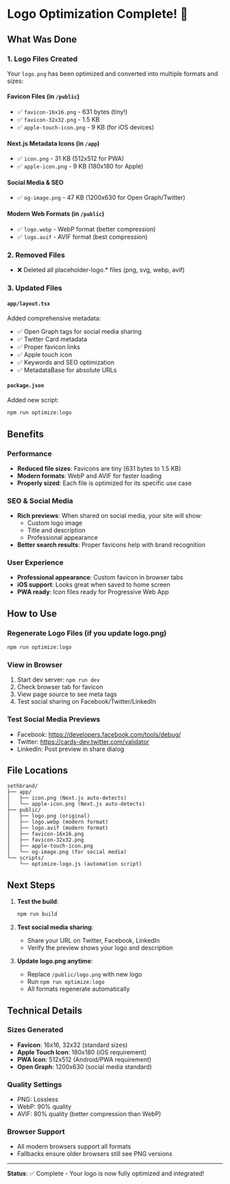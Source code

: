 # Logo Optimization Complete! 🎨

## What Was Done

### 1. Logo Files Created
Your `logo.png` has been optimized and converted into multiple formats and sizes:

#### Favicon Files (in `/public`)
- ✅ `favicon-16x16.png` - 631 bytes (tiny!)
- ✅ `favicon-32x32.png` - 1.5 KB
- ✅ `apple-touch-icon.png` - 9 KB (for iOS devices)

#### Next.js Metadata Icons (in `/app`)
- ✅ `icon.png` - 31 KB (512x512 for PWA)
- ✅ `apple-icon.png` - 9 KB (180x180 for Apple)

#### Social Media & SEO
- ✅ `og-image.png` - 47 KB (1200x630 for Open Graph/Twitter)

#### Modern Web Formats (in `/public`)
- ✅ `logo.webp` - WebP format (better compression)
- ✅ `logo.avif` - AVIF format (best compression)

### 2. Removed Files
- ❌ Deleted all placeholder-logo.* files (png, svg, webp, avif)

### 3. Updated Files

#### `app/layout.tsx`
Added comprehensive metadata:
- ✅ Open Graph tags for social media sharing
- ✅ Twitter Card metadata
- ✅ Proper favicon links
- ✅ Apple touch icon
- ✅ Keywords and SEO optimization
- ✅ MetadataBase for absolute URLs

#### `package.json`
Added new script:
```bash
npm run optimize:logo
```

## Benefits

### Performance
- **Reduced file sizes**: Favicons are tiny (631 bytes to 1.5 KB)
- **Modern formats**: WebP and AVIF for faster loading
- **Properly sized**: Each file is optimized for its specific use case

### SEO & Social Media
- **Rich previews**: When shared on social media, your site will show:
  - Custom logo image
  - Title and description
  - Professional appearance
- **Better search results**: Proper favicons help with brand recognition

### User Experience
- **Professional appearance**: Custom favicon in browser tabs
- **iOS support**: Looks great when saved to home screen
- **PWA ready**: Icon files ready for Progressive Web App

## How to Use

### Regenerate Logo Files (if you update logo.png)
```bash
npm run optimize:logo
```

### View in Browser
1. Start dev server: `npm run dev`
2. Check browser tab for favicon
3. View page source to see meta tags
4. Test social sharing on Facebook/Twitter/LinkedIn

### Test Social Media Previews
- Facebook: https://developers.facebook.com/tools/debug/
- Twitter: https://cards-dev.twitter.com/validator
- LinkedIn: Post preview in share dialog

## File Locations

```
sethbrand/
├── app/
│   ├── icon.png (Next.js auto-detects)
│   └── apple-icon.png (Next.js auto-detects)
├── public/
│   ├── logo.png (original)
│   ├── logo.webp (modern format)
│   ├── logo.avif (modern format)
│   ├── favicon-16x16.png
│   ├── favicon-32x32.png
│   ├── apple-touch-icon.png
│   └── og-image.png (for social media)
└── scripts/
    └── optimize-logo.js (automation script)
```

## Next Steps

1. **Test the build**:
   ```bash
   npm run build
   ```

2. **Test social media sharing**:
   - Share your URL on Twitter, Facebook, LinkedIn
   - Verify the preview shows your logo and description

3. **Update logo.png anytime**:
   - Replace `/public/logo.png` with new logo
   - Run `npm run optimize:logo`
   - All formats regenerate automatically

## Technical Details

### Sizes Generated
- **Favicon**: 16x16, 32x32 (standard sizes)
- **Apple Touch Icon**: 180x180 (iOS requirement)
- **PWA Icon**: 512x512 (Android/PWA requirement)
- **Open Graph**: 1200x630 (social media standard)

### Quality Settings
- PNG: Lossless
- WebP: 90% quality
- AVIF: 80% quality (better compression than WebP)

### Browser Support
- All modern browsers support all formats
- Fallbacks ensure older browsers still see PNG versions

---

**Status**: ✅ Complete - Your logo is now fully optimized and integrated!
